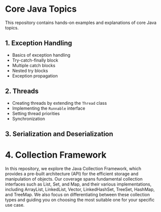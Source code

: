 # Core Java Topics

This repository contains hands-on examples and explanations of core Java topics.

## 1. Exception Handling

- Basics of exception handling
- Try-catch-finally block
- Multiple catch blocks
- Nested try blocks
- Exception propagation

## 2. Threads

- Creating threads by extending the `Thread` class
- Implementing the `Runnable` interface
- Setting thread priorities
- Synchronization

## 3. Serialization and Deserialization

# 4. Collection Framework

In this repository, we explore the Java Collection Framework, which provides a pre-built architecture (API) for the efficient storage and manipulation of objects. Our coverage spans fundamental collection interfaces such as List, Set, and Map, and their various implementations, including ArrayList, LinkedList, Vector, LinkedHashSet, TreeSet, HashMap, and TreeMap. We also focus on differentiating between these collection types and guiding you on choosing the most suitable one for your specific use case.
